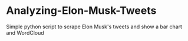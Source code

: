 # Analyzing-Elon-Musk-Tweets
Simple python script to scrape Elon Musk's tweets and show a bar chart and WordCloud
